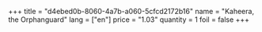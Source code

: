 +++
title = "d4ebed0b-8060-4a7b-a060-5cfcd2172b16"
name = "Kaheera, the Orphanguard"
lang = ["en"]
price = "1.03"
quantity = 1
foil = false
+++
